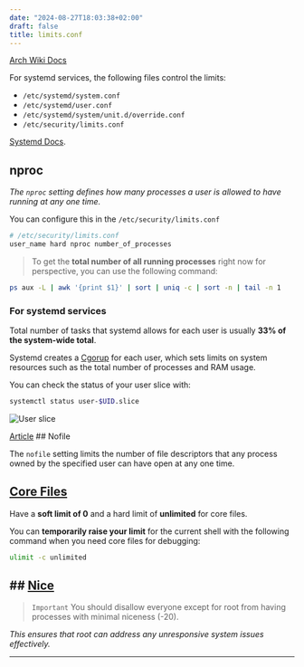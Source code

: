 ```yaml
---
date: "2024-08-27T18:03:38+02:00"
draft: false
title: limits.conf
---
```


[Arch Wiki Docs](https://wiki.archlinux.org/title/Limits.conf)

For systemd services, the following files control the limits:

-   `/etc/systemd/system.conf`
-   `/etc/systemd/user.conf`
-   `/etc/systemd/system/unit.d/override.conf`
-   `/etc/security/limits.conf`

[Systemd Docs](https://man.archlinux.org/man/systemd-system.conf.5).

## nproc

*The `nproc` setting defines how many processes a user is allowed to
have running at any one time.*

You can configure this in the `/etc/security/limits.conf`

``` bash
# /etc/security/limits.conf
user_name hard nproc number_of_processes
```

> To get the **total number of all running processes** right now for
> perspective, you can use the following command:

``` bash
ps aux -L | awk '{print $1}' | sort | uniq -c | sort -n | tail -n 1
```

### For systemd services

Total number of tasks that systemd allows for each user is usually **33%
of the system-wide total**.

Systemd creates a [Cgorup](/Notes/posts/cgroups) for each user, which
sets limits on system resources such as the total number of processes
and RAM usage.

You can check the status of your user slice with:

``` bash
systemctl status user-$UID.slice
```

![User slice](/Notes/user_slice_process_limit_visual.png)

[Article](https://www.baeldung.com/linux/fork-bombs) ## Nofile

The `nofile` setting limits the number of file descriptors that any
process owned by the specified user can have open at any one time.

## [Core Files](/Notes/posts/core_fiels)

Have a **soft limit of 0** and a hard limit of **unlimited** for core
files.

You can **temporarily raise your limit** for the current shell with the
following command when you need core files for debugging:

``` bash
ulimit -c unlimited
```

## ## [Nice](/Notes/posts/Linux/nice)

> `Important` You should disallow everyone except for root from having
> processes with minimal niceness (-20).

*This ensures that root can address any unresponsive system issues
effectively.*

------------------------------------------------------------------------
